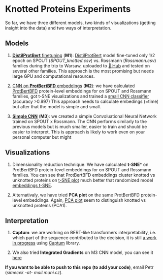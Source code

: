 # Knotted Proteins Experiments

So far, we have three different models, two kinds of visualizations (getting insight into the data) and two ways of interpretation.
## Models

1) [**DistilProtBert** finetuning](fine-tuning/) (**M1**): [DistilProtBert](https://huggingface.co/yarongef/DistilProtBert) model fine-tuned only 1/2 epoch on SPOUT (*SPOUT_knotted.csv*) vs. Rossmann (*Rossmann.csv*) families during the trip to Warsaw, uploaded to [🤗 Hub](https://huggingface.co/simecek/knotted_proteins_demo_model) and tested on several other families. This approach is the most promising but needs large GPU and computational resources.

2) [CNN on **ProtBertBFD** embeddings](tsne-visualization/) (**M2**): we have calculated [ProtBertBFD](https://huggingface.co/Rostlab/prot_bert_bfd) protein-level embeddings for on SPOUT and Rossmann families, got t-SNE visualizations and trained a [small CNN classifier](https://github.com/ML-Bioinfo-CEITEC/pknots_experiments/tree/main/CNN-on-embeddings) (accuracy >0.997) This approach needs to calculate embedings (=time) but after that the model is simple and small.

3) [**Simple CNN**](https://github.com/ML-Bioinfo-CEITEC/pknots_experiments/tree/main/CNN-integrated-gradients) (**M3**): we created a simple Convoluational Neural Network trained on SPOUT x Rossmann. The CNN performs similarly to the previous models but is much smaller, easier to train and should be easier to interpret. This is approach is likely to work even on your personal computer but might 

## Visualizations

1) Dimensionality reduction technique: We have calculated **t-SNE*** on ProtBertBFD protein-level embeddings for on SPOUT and Rossmann families. You can see that ProtBertBFD embeddings cluster knotted vs unknotted proteins on [t-SNE plot](tsne-visualization/tsne_knots_spout.png) much better that randomized model [embeddings t-SNE](tsne-visualization/tsne_randomized_weights.png).

2) Alternativaly, we have tried **PCA plot** on the same ProtBertBFD protein-level embeddings. Again, [PCA plot](pca/) seem to distinguish knotted vs unknotted proteins (PCA1).

## Interpretation

1) **Captum**: we are working on BERT-like transformers interpretability, i.e. which part of the sequence contributed to the decision, it is still [a work in progress](https://github.com/ML-Bioinfo-CEITEC/cDNA-pretraining/tree/main/experiments/interpretability) using [Captum](https://levelup.gitconnected.com/huggingface-transformers-interpretability-with-captum-28e4ff4df234) library.

2) We also tried **Integrated Gradients** on M3 CNN model, you can see it [here](https://github.com/ML-Bioinfo-CEITEC/pknots_experiments/blob/main/CNN-integrated-gradients/Integrated_Gradients.ipynb)

**If you want to be able to push to this repo (to add your code)**, email Petr (*simecek -at- mail.muni.cz*).
